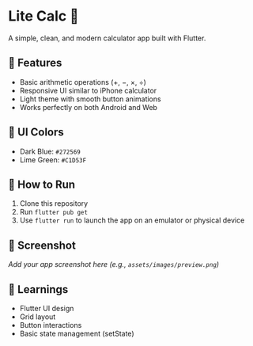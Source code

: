 # Lite Calc 🧮
A simple, clean, and modern calculator app built with Flutter.

## 📱 Features
- Basic arithmetic operations (+, −, ×, ÷)
- Responsive UI similar to iPhone calculator
- Light theme with smooth button animations
- Works perfectly on both Android and Web

## 🎨 UI Colors
- Dark Blue: `#272569`
- Lime Green: `#C1D53F`

## 🚀 How to Run
1. Clone this repository
2. Run `flutter pub get`
3. Use `flutter run` to launch the app on an emulator or physical device

## 📸 Screenshot
_Add your app screenshot here (e.g., `assets/images/preview.png`)_

## 🧠 Learnings
- Flutter UI design
- Grid layout
- Button interactions
- Basic state management (setState)
